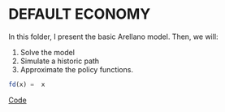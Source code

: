# DEFAULT ECONOMY
In this folder, I present the basic Arellano model. Then, we will:

  1. Solve the model 
  2. Simulate a historic path
  3. Approximate the policy functions.

``` julia
fd(x) =  x
```
[Code](da.jl)


